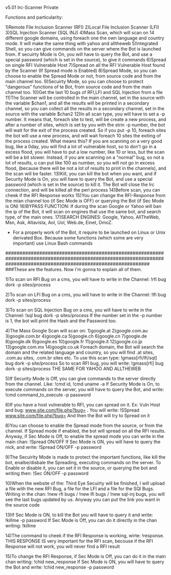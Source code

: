 v5.01 Irc-Scanner Private

Functions and particularity:

 1)Remote File Inclusion Scanner (RFI)
 2)Local File Inclusion Scanner (LFI)
 3)SQL Injection Scanner (SQL INJ)
 4)Mass Scan, which will scan on 14 different google domains, using foreach one the own language and country mode. It will make the same thing with yahoo and      alltheweb
 5)Integrated Shell, so you can give commands on the server where the Bot is launched from. If secuirty Mode is On, you will have to query the Bot, and use a
   special password (which is set in the source), to give it commands
 6)Spread on single RFI Vulnerable Host
 7)Spread on all the RFI Vulnerable Host found by the Scanner (If Spread mode is Enabled)
 8)Spread Mode, so you can choose to enable the Spread Mode or not, from source code and from the main channel too.
 9)Secuirty Mode, so you can choose to protect "dangerous" functions of te Bot, from source code and from the main channel too.
 10)Get the last 10 bugs of RFI,LFI and SQL Injection from a file 
 11)The Scanner will be controlled in the main channel, set in the source with the variable $chan1, and all the results will be printed in a secondary channel,
    so you can collect all the results in a secondary channel, set in the source with the variable $chan2
 12)In all scan type, you will have to set a -p number. It means that, foreach site to test, will be create a new process, and after a number of sites, which
    is set by you with the strin -p number, the bot will wait for the exit of the process created. So if you put -p 10, foreach sites the bot will use a new
    process, and will wait foreach 10 sites the exiting of the process created. What means this? If you are scanning on a very good bug, like a 0day, you will
    find a lot of vulnerable host, so to don't go in a excess flood, you will have to put a low number, like 10 or less, but the scan will be a bit slower.
    Instead, if you are scanning on a "normal" bug, so not a lot of results, u can put  like 100 as number, so you will not go in excess flood, (because there
    will be not a lot of results to print in the channels), and the scan will be faster.
 13)Kill, you can kill the bot when you want, and if Security Mode is On, you will have to query the Bot, and use a special password (which is set in the source)
    to kill it. The Bot will close the Irc connection, and will be killed all the perl process
 14)Before scan, you can cheek if the RFI Response works
 15)You can change the RFI-Response from the mian channel too (if Sec Mode is OFF) or querying the Bot (if Sec Mode is ON)
 16)BYPASS FUNCTION: If during the scan Google or Yahoo will ban the ip of the Bot, it will scan on engines that use the same bot, and search type, of the main
    ones.
 17)SEARCH ENGINES: Google, Yahoo, AllTheWeb, Msn, Ask, Altavista, Aol, Uol, Web.de, Einet, DmoZ.

* For a properly work of the Bot, it require to be launched on Linux or Unix derivated Box. Because some functions (which some are very important) use Linux Bash
 commands

###################################################################################################################################################################
###These are the features. Now i'm gonna to explain all of them.


1)To scan on RFI Bug on a cms, you will have to write in the Channel: !rfi bug dork -p sites/process

2)To scan on LFI Bug on a cms, you will have to write in the Channel: !lfi bug dork -p sites/process

3)To scan on SQL Injection Bug on a cms, you will have to write in the Channel: !sql bug dork -p sites/process
  If the number set in the -p number is 1, the bot will print the Hash and the Password too.

4)The Mass Google Scan will scan on:
   1)google.at
   2)google.com.au
   3)google.com.br
   4)google.ca
   5)google.ch
   6)google.cn
   7)google.de
   8)google.dk
   9)google.es
   10)google.fr
   11)google.it
   12)google.co.jp
   13)google.com.mx
   14)google.co.uk
  Foreach domain, the Bot will search the domain and the related language and country, so you will find .at sites, .com.au sites, .com.br sites etc.
  To use this scan type: !gmass[rfi/lfi/sql] bug dork -p site/process
  So to scan RFI bug, you will write: !gmass[rfi] bug dork -p sites/process
 THE SAME FOR YAHOO AND ALLTHEWEB

5)If Security Mode is Off, you can give commands to the server directly from the channel. Like: !cmd id, !cmd uname -a
  If Security Mode is On, to execute commands on the server, you will have to query the Bot, and write: !cmd command_to_execute -p password

6)If you have a host vulnerable to RFI, you can spread on it. Ex: Vuln Host and bug: www.site.com/file.php?bug= . You will write: 
  !SSpread www.site.com/file.php?bug=
  And then the Bot will try to Spread on it

8)You can choose to enable the Spread mode from the source, or from the channel. If Spread mode if enabled, the bot will spread on all the RFI results.
  Anyway, if Sec Mode is Off, to enable the spread mode you can write in the main chan: !Spread ON/OFF
  If Sec Mode is ON, you will have to query the nick, and write: !Spread ON/OFF -p password

9)The Secuirity Mode is made to protect the important functions, like kill the bot, enalbe/disbale the Spreading, executing commands on the server.
  To Enable or disable it, you can set it in the source, or querying the bot and writing then: !Sec ON/OFF -p password

10)When the website of the: Third Eye Secuirty will be finished, I will upload a file with the new RFI Bug, a file for the LFI and a file for the SQl Bugs.
   Writing in the chan: !new rfi bugs / !new lfi bugs / !new sql-inj bugs, you will see the last bugs updated by us. Anyway you can put the link you want
   in the source code

13)If Sec Mode is ON, to kill the Bot you will have to query it and write: !killme -p password
   If Sec Mode is Off, you can do it directly in the chan writing: !killme

14)The command to cheek if the RFI Response is working, wirte: !response. THIS RESPONSE IS very important for the RFI scan, becouse if the RFI Response will
   not work, you will never find a RFI result

15)To change the RFI Response, if Sec Mode is Off, you can do it in the main chan writing: !chid new_response
   If Sec Mode is ON, you will have to query the Bot and write: !chid new_response -p password

